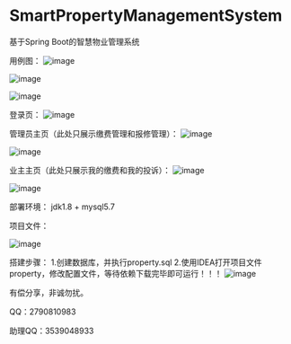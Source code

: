 # SmartPropertyManagementSystem
基于Spring Boot的智慧物业管理系统

用例图：
![image](https://github.com/Mingdaj/SmartPropertyManagementSystem/assets/130920375/ff589710-b7ce-4d49-a72b-6f769d1a8435)

![image](https://github.com/Mingdaj/SmartPropertyManagementSystem/assets/130920375/492efab6-ec0f-4749-b791-48dba31d3d11)

![image](https://github.com/Mingdaj/SmartPropertyManagementSystem/assets/130920375/869977aa-1c02-4d0c-8c3d-5c36bd1257da)

登录页：
![image](https://github.com/Mingdaj/SmartPropertyManagementSystem/assets/130920375/d5aa48c4-c28b-432a-9478-e73a915a0491)

管理员主页（此处只展示缴费管理和报修管理）：
![image](https://github.com/Mingdaj/SmartPropertyManagementSystem/assets/130920375/00bd3142-7873-4e5f-9683-b91bc73747e3)

![image](https://github.com/Mingdaj/SmartPropertyManagementSystem/assets/130920375/b4f4a19a-5e71-4cf1-a0f4-0d48cd34678f)

业主主页（此处只展示我的缴费和我的投诉）：
![image](https://github.com/Mingdaj/SmartPropertyManagementSystem/assets/130920375/df74f338-bfa5-48be-9623-2c8212447170)

![image](https://github.com/Mingdaj/SmartPropertyManagementSystem/assets/130920375/4489f2a8-413a-4450-b272-54215b3495e4)

部署环境：
jdk1.8 + mysql5.7

项目文件：

![image](https://github.com/Mingdaj/SmartPropertyManagementSystem/assets/130920375/9f575345-1a36-4def-b344-1fabeaa1106c)


搭建步骤：
1.创建数据库，并执行property.sql
2.使用IDEA打开项目文件property，修改配置文件，等待依赖下载完毕即可运行！！！
![image](https://github.com/Mingdaj/SmartPropertyManagementSystem/assets/130920375/202ecd83-8147-447f-9cf5-610a4824b6c6)


有偿分享，非诚勿扰。

QQ：2790810983

助理QQ：3539048933
